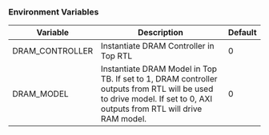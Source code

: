 ### Environment Variables

| Variable        | Description                                                                                                                                                          | Default |
|-----------------|----------------------------------------------------------------------------------------------------------------------------------------------------------------------|---------|
| DRAM_CONTROLLER | Instantiate DRAM Controller in Top RTL                                                                                                                               | 0       |
| DRAM_MODEL      | Instantiate DRAM Model in Top TB. If set to 1, DRAM controller outputs from RTL will be used to drive model. If set to 0, AXI outputs from RTL will drive RAM model. | 0       |